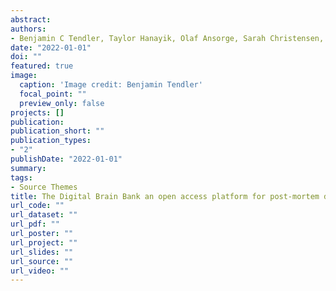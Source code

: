 ```yaml
---
abstract: 
authors:
- Benjamin C Tendler, Taylor Hanayik, Olaf Ansorge, Sarah Christensen, Gregory Berns, Mads Bertelsen, Katherine Bryant, Sean Foxley, Martijn van den Heuvel, Amy Howard, Istvan Huszar, Alexandre Khrapitchev, Anna Leonte, Paul Manger, Ricarda Menke, Jeroen Mollink, Duncan Mortimer, Menuka Pallebage Gamarallage, Lea Roumazeilles, Jerome Sallet, Lianne Scholtens, Connor Scott, Adele Smart, Martin Turner, Chaoyue Wang, Saad Jbabdi, Rogier Mars, Karla Miller
date: "2022-01-01"
doi: ""
featured: true
image:
  caption: 'Image credit: Benjamin Tendler'
  focal_point: ""
  preview_only: false
projects: []
publication: 
publication_short: ""
publication_types:
- "2"
publishDate: "2022-01-01"
summary: 
tags:
- Source Themes
title: The Digital Brain Bank an open access platform for post-mortem datasets
url_code: ""
url_dataset: ""
url_pdf: ""
url_poster: ""
url_project: ""
url_slides: ""
url_source: ""
url_video: ""
---
```


